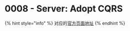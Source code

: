 # 0008 - Server: Adopt CQRS

{% hint style="info" %}
对应的[官方页面地址](https://contributing.bitwarden.com/architecture/adr/server-CQRS-pattern)
{% endhint %}
